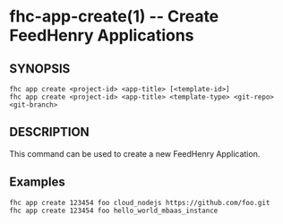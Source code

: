 fhc-app-create(1) -- Create FeedHenry Applications
==============================================

## SYNOPSIS

    fhc app create <project-id> <app-title> [<template-id>]
    fhc app create <project-id> <app-title> <template-type> <git-repo> <git-branch>
    
## DESCRIPTION

This command can be used to create a new FeedHenry Application.

## Examples

    fhc app create 123454 foo cloud_nodejs https://github.com/foo.git
    fhc app create 123454 foo hello_world_mbaas_instance
    
